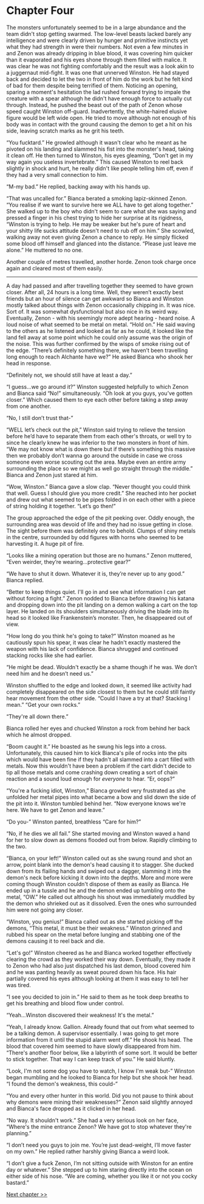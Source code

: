 # Chapter Four

The monsters unfortunately seemed to be in a large abundance and the team didn't stop getting swarmed. The low-level beasts lacked barely any intelligence and were clearly driven by hunger and primitive instincts yet what they had strength in were their numbers. Not even a few minutes in and Zenon was already dripping in blue blood, it was covering him quicker than it evaporated and his eyes shone through them filled with malice. It was clear he was not fighting comfortably and the result was a look akin to a juggernaut mid-fight. It was one that unnerved Winston. He had stayed back and decided to let the two in front of him do the work but he felt kind of bad for them despite being terrified of them. Noticing an opening, sparing a moment's hesitation the lad rushed forward trying to impale the creature with a spear although he didn't have enough force to actually cut through. Instead, he pushed the beast out of the path of Zenon whose speed caught Winston off-guard. Inadvertently, the white-haired elusive figure would be left wide open. He tried to move although not enough of his body was in contact with the ground causing the demon to get a hit on his side, leaving scratch marks as he grit his teeth.

“You fucktard.” He growled although it wasn't clear who he meant as he pivoted on his landing and slammed his fist into the monster's head, taking it clean off. He then turned to Winston, his eyes gleaming, “Don't get in my way again you useless invertebrate.” This caused Winston to reel back slightly in shock and hurt, he really didn't like people telling him off, even if they had a very small connection to him.

“M-my bad.” He replied, backing away with his hands up.

“That was uncalled for.” Bianca berated a smoking lapiz-skinned Zenon. “You realise if we want to survive here we ALL have to get along together.” She walked up to the boy who didn't seem to care what she was saying and pressed a finger in his chest trying to hide her surprise at its rigidness, “Winston is trying to help. He may be weaker but he's pure of heart and your shitty life sucks attitude doesn't need to rub off on him.” She scowled, walking away not even giving Zenon a chance to reply. He simply flicked some blood off himself and glanced into the distance.
“Please just leave me alone.” He muttered to no one.

Another couple of metres travelled, another horde. Zenon took charge once again and cleared most of them easily.

---

A day had passed and after travelling together they seemed to have grown closer. After all, 24 hours is a long time. Well, they weren’t exactly best friends but an hour of silence can get awkward so Bianca and Winston mostly talked about things with Zenon occasionally chipping in. It was nice. Sort of. It was somewhat dysfunctional but also nice in its weird way. Eventually, Zenon - with his seemingly more adept hearing - heard noise. A loud noise of what seemed to be metal on metal. “Hold on.” He said waving to the others as he listened and looked as far as he could, it looked like the land fell away at some point which he could only assume was the origin of the noise. This was further confirmed by the wisps of smoke rising out of the edge. “There’s definitely something there, we haven’t been travelling long enough to reach Alchante have we?” He asked Bianca who shook her head in response. 

“Definitely not, we should still have at least a day.” 

“I guess…we go around it?” Winston suggested helpfully to which Zenon and Bianca said “No!” simultaneously. “Oh look at you guys, you’ve gotten closer.” Which caused them to eye each other before taking a step away from one another. 

“No, I still don’t trust that-”

“WELL let’s check out the pit,” Winston said trying to relieve the tension before he’d have to separate them from each other's throats, or well try to since he clearly knew he was inferior to the two monsters in front of him. “We may not know what is down there but if there’s something this massive then we probably don’t wanna go around the outside in case we cross someone even worse scouting out the area. Maybe even an entire army surrounding the place so we might as well go straight through the middle.” Bianca and Zenon just stared at him.

“Wow, Winston.” Bianca gave a slow clap. “Never thought you could think that well. Guess I should give you more credit.” She reached into her pocket and drew out what seemed to be pipes folded in on each other with a piece of string holding it together. “Let’s go then!”

The group approached the edge of the pit peeking over. Oddly enough, the surrounding area was devoid of life and they had no issue getting in close. The sight before them was definitely one to behold. Clumps of shiny metals in the centre, surrounded by odd figures with horns who seemed to be harvesting it. A huge pit of fire. 

“Looks like a mining operation but those are no humans.” Zenon muttered, “Even weirder, they’re wearing…protective gear?”

“We have to shut it down. Whatever it is, they’re never up to any good.” Bianca replied.

“Better to keep things quiet. I'll go in and see what information I can get without forcing a fight.” Zenon nodded to Bianca before drawing his katana and dropping down into the pit landing on a demon walking a cart on the top layer. He landed on its shoulders simultaneously driving the blade into its head so it looked like Frankenstein’s monster. Then, he disappeared out of view.

“How long do you think he's going to take?” Winston moaned as he cautiously spun his spear, it was clear he hadn't exactly mastered the weapon with his lack of confidence. Bianca shrugged and continued stacking rocks like she had earlier.

“He might be dead. Wouldn't exactly be a shame though if he was. We don’t need him and he doesn’t need us.”

Winston shuffled to the edge and looked down, it seemed like activity had completely disappeared on the side closest to them but he could still faintly hear movement from the other side. “Could I have a try at that? Stacking I mean.”
“Get your own rocks.”

“They're all down there.”

Bianca rolled her eyes and chucked Winston a rock from behind her back which he almost dropped. 

“Boom caught it.” He boasted as he swung his legs into a cross. Unfortunately, this caused him to kick Bianca's pile of rocks into the pits which would have been fine if they hadn't all slammed into a cart filled with metals. Now this wouldn't have been a problem if the cart didn't decide to tip all those metals and come crashing down creating a sort of chain reaction and a sound loud enough for _everyone_ to hear. “Er, oops?”

“You're a fucking idiot, Winston,” Bianca growled very frustrated as she unfolded her metal pipes into what became a bow and slid down the side of the pit into it. Winston tumbled behind her. “Now everyone knows we're here. We have to get Zenon and leave.”

“Do you-” Winston panted, breathless “Care for him?”

“No, if he dies we all fail.” She started moving and Winston waved a hand for her to slow down as demons flooded out from below. Rapidly climbing to the two.

“Bianca, on your left!” Winston called out as she swung round and shot an arrow, point blank into the demon's head causing it to stagger. She ducked down from its flailing hands and swiped out a dagger, slamming it into the demon's neck before kicking it down into the depths. More and more were coming though Winston couldn't dispose of them as easily as Bianca. He ended up in a tussle and he and the demon ended up tumbling onto the metal, “OW.” He called out although his shout was immediately muddled by the demon who shrieked out as it dissolved. Even the ones who surrounded him were not going any closer.

“Winston, you genius!” Bianca called out as she started picking off the demons, “This metal, it must be their weakness.” Winston grinned and rubbed his spear on the metal before lunging and stabbing one of the demons causing it to reel back and die. 

“Let's go!” Winston cheered as he and Bianca worked together effectively clearing the crowd as they worked their way down. Eventually, they made it to Zenon who had also just dispatched his last demon, blood covered him and he was panting heavily as sweat poured down his face. His hair partially covered his eyes although looking at them it was easy to tell her was tired.

“I see you decided to join in.” He said to them as he took deep breaths to get his breathing and blood flow under control.

“Yeah…Winston discovered their weakness! It's the metal.”

“Yeah, I already know. Gallion. Already found that out from what seemed to be a talking demon. A supervisor essentially. I was going to get more information from it until the stupid alarm went off.” He shook his head. The blood that covered him seemed to have slowly disappeared from him. “There's another floor below, like a labyrinth of some sort. It would be better to stick together. That way I can keep track of you.” He said bluntly.

“Look, I'm not some dog you have to watch, I know I'm weak but-” Winston began mumbling and he looked to Bianca for help but she shook her head. “I found the demon's weakness, this could-”

“You and every other hunter in this world. Did you not pause to think about why demons were mining their weaknesses?” Zenon said slightly annoyed and Bianca's face dropped as it clicked in her head.

“No way. It shouldn't work.” She had a very serious look on her face, “Where's the mine entrance Zenon? We have got to stop whatever they're planning.”

“I don’t need you guys to join me. You’re just dead-weight, I’ll move faster on my own.” He replied rather harshly giving Bianca a weird look.

“I don’t give a fuck Zenon, I’m not sitting outside with Winston for an entire day or whatever.” She stepped up to him staring directly into the ocean on either side of his nose. “We are coming, whether you like it or not you cocky bastard.”


[Next chapter >>](<Chapter 5.md>)
